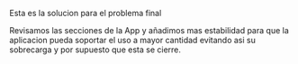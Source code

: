 Esta es la solucion para el problema final

Revisamos las secciones de la App y añadimos mas estabilidad para que la aplicacion pueda soportar el uso a mayor cantidad evitando asi su sobrecarga y por supuesto que esta se cierre.
